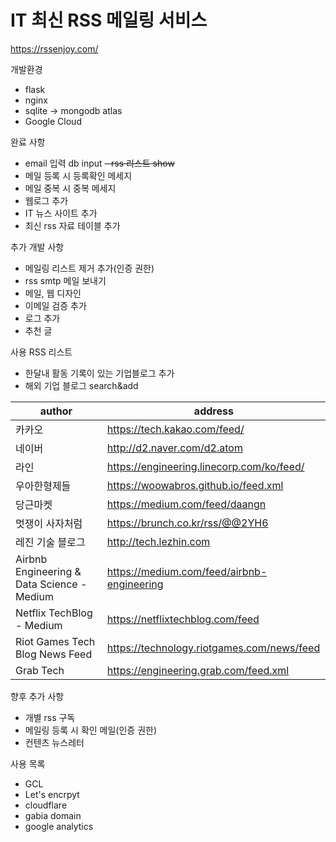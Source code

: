 # IT 최신 RSS 메일링 서비스 

https://rssenjoy.com/

개발환경
- flask
- nginx
- sqlite -> mongodb atlas
- Google Cloud

완료 사항
- email 입력 db input 
~~- rss 리스트 show~~
- 메일 등록 시 등록확인 메세지 
- 메일 중복 시 중복 메세지
- 웹로그 추가
- IT 뉴스 사이트 추가
- 최신 rss 자료 테이블 추가

추가 개발 사항
- 메일링 리스트 제거 추가(인증 권한)
- rss smtp 메일 보내기
- 메일, 웹 디자인
- 이메일 검증 추가
- 로그 추가
- 추천 글

사용 RSS 리스트
- 한달내 활동 기록이 있는 기업블로그 추가
- 해외 기업 블로그 search&add


| author | address|
|-------|-------|
|카카오|https://tech.kakao.com/feed/|
|네이버|http://d2.naver.com/d2.atom|
|라인|https://engineering.linecorp.com/ko/feed/|
|우아한형제들|https://woowabros.github.io/feed.xml|
|당근마켓|https://medium.com/feed/daangn|
|멋쟁이 사자처럼|https://brunch.co.kr/rss/@@2YH6|
|레진 기술 블로그|http://tech.lezhin.com|
|Airbnb Engineering & Data Science - Medium|https://medium.com/feed/airbnb-engineering|
|Netflix TechBlog - Medium|https://netflixtechblog.com/feed|
|Riot Games Tech Blog News Feed|https://technology.riotgames.com/news/feed|
|Grab Tech|https://engineering.grab.com/feed.xml|

향후 추가 사항
- 개별 rss 구독
- 메일링 등록 시 확인 메일(인증 권한)
- 컨텐츠 뉴스레터

사용 목록
- GCL
- Let's encrpyt
- cloudflare
- gabia domain
- google analytics
